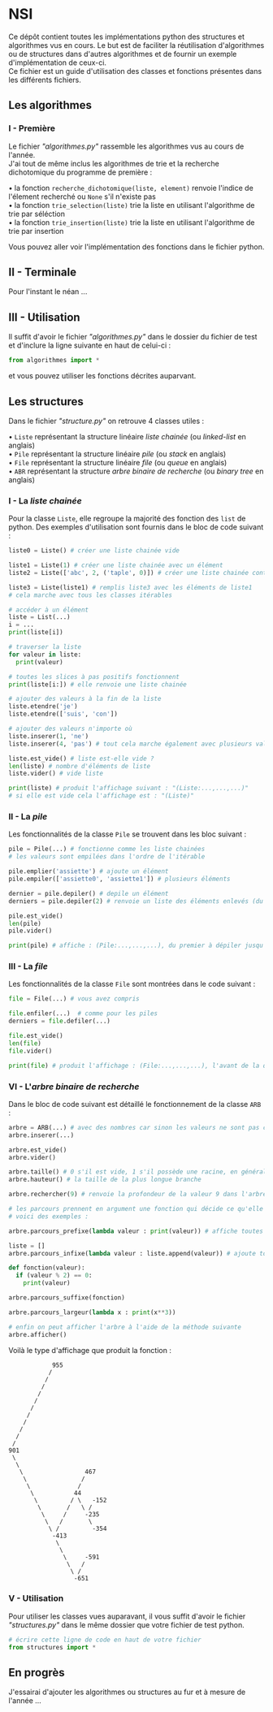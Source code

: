 # NSI
Ce dépôt contient toutes les implémentations python des structures et algorithmes vus en cours. Le but est de faciliter la réutilisation d'algorithmes ou de structures dans d'autres algorithmes et de fournir un exemple d'implémentation de ceux-ci.   
Ce fichier est un guide d'utilisation des classes et fonctions présentes dans les différents fichiers.

## Les algorithmes

### I - Première

Le fichier _"algorithmes.py"_ rassemble les algorithmes vus au cours de l'année.  
J'ai tout de même inclus les algorithmes de trie et la recherche dichotomique du programme de première :  

• la fonction `recherche_dichotomique(liste, element)` renvoie l'indice de l'élement recherché ou `None` s'il n'existe pas  
• la fonction `trie_selection(liste)` trie la liste en utilisant l'algorithme de trie par séléction  
• la fonction `trie_insertion(liste)` trie la liste en utilisant l'algorithme de trie par insertion  

Vous pouvez aller voir l'implémentation des fonctions dans le fichier python.

## II - Terminale 

Pour l'instant le néan ...

## III - Utilisation

Il suffit d'avoir le fichier _"algorithmes.py"_ dans le dossier du fichier de test et d'inclure la ligne suivante en haut de celui-ci : 
```python
from algorithmes import * 
```
et vous pouvez utiliser les fonctions décrites auparvant.

## Les structures
Dans le fichier _"structure.py"_ on retrouve 4 classes utiles :  

• `Liste` représentant la structure linéaire _liste chainée_ (ou _linked-list_ en anglais)  
• `Pile` représentant la structure linéaire _pile_ (ou _stack_ en anglais)  
• `File` représentant la structure linéaire _file_ (ou _queue_ en anglais)  
• `ABR` représentant la structure _arbre binaire de recherche_  (ou _binary tree_ en anglais)

### I - La _liste chainée_
Pour la classe `Liste`, elle regroupe la majorité des fonction des `list` de python. Des exemples d'utilisation sont fournis dans le bloc de code suivant :

```python 
liste0 = Liste() # créer une liste chainée vide

liste1 = Liste(1) # créer une liste chainée avec un élément
liste2 = Liste(['abc', 2, ('taple', 0)]) # créer une liste chainée contenant des éléments par défaut

liste3 = Liste(liste1) # remplis liste3 avec les éléments de liste1
# cela marche avec tous les classes itérables

# accéder à un élément
liste = List(...)
i = ...
print(liste[i])

# traverser la liste
for valeur in liste: 
  print(valeur)    

# toutes les slices à pas positifs fonctionnent
print(liste[i:]) # elle renvoie une liste chainée

# ajouter des valeurs à la fin de la liste
liste.etendre('je')
liste.etendre(['suis', 'con'])

# ajouter des valeurs n'importe où
liste.inserer(1, 'ne')
liste.inserer(4, 'pas') # tout cela marche également avec plusieurs valeurs

liste.est_vide() # liste est-elle vide ?
len(liste) # nombre d'éléments de liste
liste.vider() # vide liste

print(liste) # produit l'affichage suivant : "(Liste:...,...,...)"
# si elle est vide cela l'affichage est : "(Liste)"
```

### II - La _pile_

Les fonctionnalités de la classe `Pile` se trouvent dans les bloc suivant :    

```python
pile = Pile(...) # fonctionne comme les liste chainées
# les valeurs sont empilées dans l'ordre de l'itérable

pile.emplier('assiette') # ajoute un élément
pile.empiler(['assiette0', 'assiette1']) # plusieurs éléments

dernier = pile.depiler() # depile un élément
derniers = pile.depiler(2) # renvoie un liste des éléments enlevés (du premier enlevé au dernier)

pile.est_vide() 
len(pile) 
pile.vider() 

print(pile) # affiche : (Pile:...,...,...), du premier à dépiler jusqu'au dernier
```

### III - La _file_

Les fonctionnalités de la classe `File` sont montrées dans le code suivant : 

```python
file = File(...) # vous avez compris

file.enfiler(...)  # comme pour les piles
derniers = file.defiler(...) 

file.est_vide()
len(file)
file.vider()

print(file) # produit l'affichage : (File:...,...,...), l'avant de la queue est à droite 
```

### VI - L'_arbre binaire de recherche_

Dans le bloc de code suivant est détaillé le fonctionnement de la classe `ARB` :  

```python
arbre = ARB(...) # avec des nombres car sinon les valeurs ne sont pas comparables
arbre.inserer(...)

arbre.est_vide()
arbre.vider()

arbre.taille() # 0 s'il est vide, 1 s'il possède une racine, en général le nombre de noeuds
arbre.hauteur() # la taille de la plus longue branche

arbre.rechercher(9) # renvoie la profondeur de la valeur 9 dans l'arbre (et 0 si elle n'y est pas) 

# les parcours prennent en argument une fonction qui décide ce qu'elle fait de la valeur
# voici des exemples :

arbre.parcours_prefixe(lambda valeur : print(valeur)) # affiche toutes les valeurs

liste = []
arbre.parcours_infixe(lambda valeur : liste.append(valeur)) # ajoute toutes la valeurs à liste

def fonction(valeur):
  if (valeur % 2) == 0:
    print(valeur)

arbre.parcours_suffixe(fonction)

arbre.parcours_largeur(lambda x : print(x**3))

# enfin on peut afficher l'arbre à l'aide de la méthode suivante
arbre.afficher()
```

Voilà le type d'affichage que produit la fonction :  

```console
            955
           /
          /
         /
        /
       /
      /
     /
    /
   /
  /
 /
901
 \
  \
   \                 467
    \               /
     \             /
      \           44
       \         / \   -152
        \       /   \ /
         \     /     -235
          \   /       \
           \ /         -354
            -413
             \
              \
               \     -591
                \   /
                 \ /
                  -651
```

### V - Utilisation

Pour utiliser les classes vues auparavant, il vous suffit d'avoir le fichier _"structures.py"_ dans le même dossier que votre fichier de test python. 
```python
# écrire cette ligne de code en haut de votre fichier
from structures import * 
```
## En progrès

J'essairai d'ajouter les algorithmes ou structures au fur et à mesure de l'année ...
